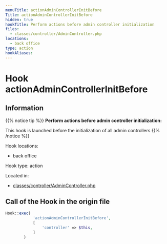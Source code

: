 ```yaml
---
menuTitle: actionAdminControllerInitBefore
Title: actionAdminControllerInitBefore
hidden: true
hookTitle: Perform actions before admin controller initialization
files:
  - classes/controller/AdminController.php
locations:
  - back office
type: action
hookAliases:
---
```


# Hook actionAdminControllerInitBefore

## Information

{{% notice tip %}}
**Perform actions before admin controller initialization:** 

This hook is launched before the initialization of all admin controllers
{{% /notice %}}

Hook locations: 
  - back office

Hook type: action

Located in: 
  - [classes/controller/AdminController.php](https://github.com/PrestaShop/PrestaShop/blob/8.0.x/classes/controller/AdminController.php)

## Call of the Hook in the origin file

```php
Hook::exec(
            'actionAdminControllerInitBefore',
            [
                'controller' => $this,
            ]
        )
```